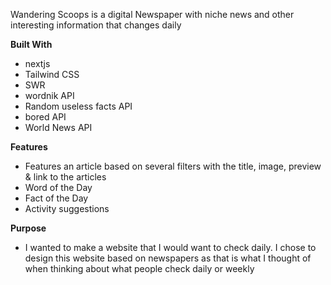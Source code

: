 Wandering Scoops is a digital Newspaper with niche news and other interesting information that changes daily

**Built With**
- nextjs
- Tailwind CSS
- SWR
- wordnik API
- Random useless facts API
- bored API
- World News API

**Features**
- Features an article based on several filters with the title, image, preview & link to the articles
- Word of the Day
- Fact of the Day
- Activity suggestions

**Purpose**
- I wanted to make a website that I would want to check daily. I chose to design this website based on newspapers as that is what I thought of when thinking about what people check daily or weekly
